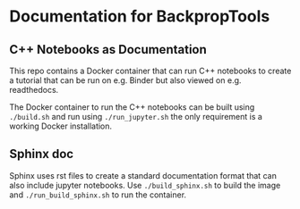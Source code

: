 # Documentation for BackpropTools

## C++ Notebooks as Documentation
This repo contains a Docker container that can run C++ notebooks to create a tutorial that can be run on e.g. Binder but also viewed on e.g. readthedocs.

<!-- Beware that BackpropTools requires C++17 which is supported starting from Cling v1.0. At this moment the latest stable release is 0.9 hence a recent version of Cling should be cloned from Github and compiled from source. To make this more convenient we provide a Dockerfile to create a Docker image with the appropriate version. On Linux you can create and use it using `./build.sh` and `./run.sh` subsequently. BackpropTools is cloned during the build of the image but can also be mounted at runtime (to allow easy modifications from the host PC) using `./run_mount.sh` instead.  -->
The Docker container to run the C++ notebooks can be built using `./build.sh` and run using `./run_jupyter.sh` the only requirement is a working Docker installation. 

## Sphinx doc
Sphinx uses rst files to create a standard documentation format that can also include jupyter notebooks. Use `./build_sphinx.sh` to build the image and `./run_build_sphinx.sh` to run the container.

